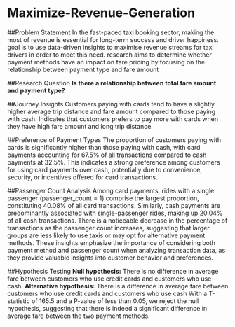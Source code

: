 # Maximize-Revenue-Generation

##Problem Statement
In the fast-paced taxi booking sector, making the most of
revenue is essential for long-term success and driver
happiness.
goal is to use data-driven insights to maximise
revenue streams for taxi drivers in order to meet this need.
research aims to determine whether payment
methods have an impact on fare pricing by focusing on the
relationship between payment type and fare amount

##Research Question
**Is there a relationship between total fare amount and payment type?**

##Journey Insights
Customers paying with cards tend to have a slightly higher average trip distance and fare amount
compared to those paying with cash.
Indicates that customers prefers to pay more with cards when they have high fare amount and
long trip distance.

##Preference of Payment Types
The proportion of customers paying with cards is
significantly higher than those paying with cash,
with card payments accounting for 67.5% of all
transactions compared to cash payments at
32.5%.
This indicates a strong preference among
customers for using card payments over cash,
potentially due to convenience, security, or
incentives offered for card transactions.

##Passenger Count Analysis
Among card payments, rides with a single passenger (passenger_count = 1) comprise the largest proportion,
constituting 40.08% of all card transactions.
Similarly, cash payments are predominantly associated with single-passenger rides, making up 20.04% of all
cash transactions.
There is a noticeable decrease in the percentage of transactions as the passenger count increases, suggesting
that larger groups are less likely to use taxis or may opt for alternative payment methods.
These insights emphasize the importance of considering both payment method and passenger count when
analyzing transaction data, as they provide valuable insights into customer behavior and preferences.

##Hypothesis Testing
**Null hypothesis:** There is no difference in average fare between customers who use credit cards
and customers who use cash.
**Alternative hypothesis:** There is a difference in average fare between customers who use credit
cards and customers who use cash
With a T-statistic of 165.5 and a P-value of less than 0.05, we reject the null hypothesis, suggesting
that there is indeed a significant difference in average fare between the two payment methods.





